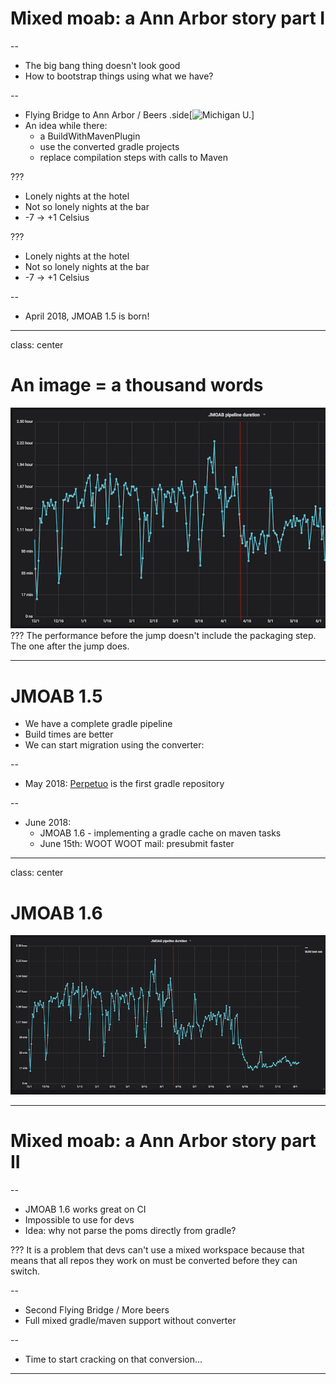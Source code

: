 # Mixed moab: a Ann Arbor story part I

--

- The big bang thing doesn't look good
- How to bootstrap things using what we have?

--

- Flying Bridge to Ann Arbor / Beers
.side[![Michigan U.](http://imageproxy-app.marathon-par.central.criteo.preprod/img/img?m=2&w=257&h=600&debug=1&partner=-1&u=https%3A%2F%2Fsharing.wxyz.com%2Fsharewxyz%2Fphoto%2F2016%2F06%2F16%2FUofMlogo_1466109552834_40472428_ver1.0_640_480.jpg&r=0&dpa=0&ups=0&c=0&p=0&q=80&v=1&s=n16AC3vBesz90JWLnNz35jGS)]
- An idea while there:
   - a BuildWithMavenPlugin
   - use the converted gradle projects
   - replace compilation steps with calls to Maven

???
- Lonely nights at the hotel
- Not so lonely nights at the bar
- -7 -> +1 Celsius

???
- Lonely nights at the hotel
- Not so lonely nights at the bar
- -7 -> +1 Celsius


--

- April 2018, JMOAB 1.5 is born!


---
class: center
# An image = a thousand words
![Performance](imgs/JMOABPerf1.png)
???
The performance before the jump doesn't include the packaging step.
The one after the jump does.

---
# JMOAB 1.5

- We have a complete gradle pipeline
- Build times are better
- We can start migration using the converter:


--

- May 2018: [Perpetuo](http://review.criteois.lan/#/c/346423/) is the first gradle repository


--

- June 2018:
   - JMOAB 1.6 - implementing a gradle cache on maven tasks
   - June 15th: WOOT WOOT mail: presubmit faster

---
class: center
# JMOAB 1.6
![Performance](imgs/JMOABPerf2.png)

---
# Mixed moab: a Ann Arbor story part II

--
- JMOAB 1.6 works great on CI
- Impossible to use for devs
- Idea: why not parse the poms directly from gradle?


???
It is a problem that devs can't use a mixed workspace because that means that all repos they work on must be converted before they can switch.

--

- Second Flying Bridge / More beers
- Full mixed gradle/maven support without converter


--

- Time to start cracking on that conversion...

---
